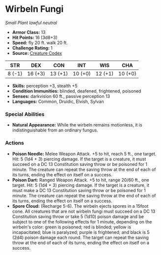 # Wirbeln Fungi

*Small* *Plant* *lawful neutral*

- **Armor Class:** 13
- **Hit Points:** 16 (3d8+3)
- **Speed:** fly 20 ft. walk 20 ft.
- **Challenge Rating:** 1
- **Source:** [Creature Codex](https://koboldpress.com/kpstore/product/creature-codex-for-5th-edition-dnd/)

| STR | DEX | CON | INT | WIS | CHA |
| --- | --- | --- | --- | --- | --- |
| 8 (-1) | 16 (+3) | 13 (+1) | 10 (+0) | 12 (+1) | 10 (+0) |

- **Skills:** perception +3, stealth +5
- **Condition Immunities:** blinded, deafened, frightened, poisoned
- **Senses:** darkvision 60 ft., passive perception 13
- **Languages:** Common, Druidic, Elvish, Sylvan
### Special Abilities
- **Natural Appearance:** While the wirbeln remains motionless, it is indistinguishable from an ordinary fungus.
### Actions
- **Poison Needle:** Melee Weapon Attack. +5 to hit, reach 5 ft., one target. Hit: 5 (1d4 + 3) piercing damage. If the target is a creature, it must succeed on a DC 13 Constitution saving throw or be poisoned for 1 minute. The creature can repeat the saving throw at the end of each of its turns, ending the effect on itself on a success.
- **Poison Dart:** Ranged Weapon Attack. +5 to hit, range 20/60 ft., one target. Hit: 5 (1d4 + 3) piercing damage. If the target is a creature, it must make a DC 13 Constitution saving throw or be poisoned for 1 minute. The creature can repeat the saving throw at the end of each of its turns, ending the effect on itself on a success.
- **Spore Cloud:** (Recharge 5-6). The wirbeln ejects spores in a 15foot cone. All creatures that are not wirbeln fungi must succeed on a DC 13 Constitution saving throw or take 5 (1d10) poison damage and be subject to one of the following effects for 1 minute, depending on the wirbeln's color: green is poisoned; red is blinded; yellow is incapacitated; blue is paralyzed; purple is frightened; and black is 5 (2d4) poison damage each round. The target can repeat the saving throw at the end of each of its turns, ending the effect on itself on a success.
